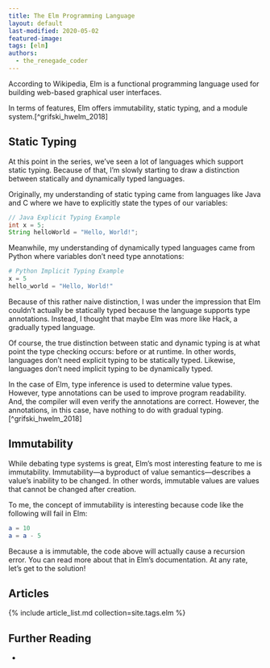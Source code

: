 ```yaml
---
title: The Elm Programming Language
layout: default
last-modified: 2020-05-02
featured-image: 
tags: [elm]
authors:
  - the_renegade_coder
---
```


According to Wikipedia, Elm is a functional programming language 
used for building web-based graphical user interfaces.

In terms of features, Elm offers immutability, static typing, and 
a module system.[^grifski_hwelm_2018]

## Static Typing

At this point in the series, we’ve seen a lot of languages which 
support static typing. Because of that, I’m slowly starting to draw 
a distinction between statically and dynamically typed languages.

Originally, my understanding of static typing came from languages 
like Java and C where we have to explicitly state the types of our 
variables:

```java
// Java Explicit Typing Example
int x = 5;
String helloWorld = "Hello, World!";
```

Meanwhile, my understanding of dynamically typed languages came 
from Python where variables don’t need type annotations:

```python
# Python Implicit Typing Example
x = 5
hello_world = "Hello, World!"
```

Because of this rather naive distinction, I was under the impression 
that Elm couldn’t actually be statically typed because the language 
supports type annotations. Instead, I thought that maybe Elm was more 
like Hack, a gradually typed language.

Of course, the true distinction between static and dynamic typing is 
at what point the type checking occurs: before or at runtime. In other 
words, languages don’t need explicit typing to be statically typed. 
Likewise, languages don’t need implicit typing to be dynamically typed.

In the case of Elm, type inference is used to determine value types. 
However, type annotations can be used to improve program readability.
And, the compiler will even verify the annotations are correct. However, 
the annotations, in this case, have nothing to do with gradual typing.[^grifski_hwelm_2018]

## Immutability

While debating type systems is great, Elm’s most interesting feature 
to me is immutability. Immutability—a byproduct of value semantics—describes 
a value’s inability to be changed. In other words, immutable values are 
values that cannot be changed after creation.

To me, the concept of immutability is interesting because code like the 
following will fail in Elm:

```elm
a = 10
a = a - 5
```

Because a is immutable, the code above will actually cause a recursion 
error. You can read more about that in Elm’s documentation. At any rate, 
let’s get to the solution!

## Articles

{% include article_list.md collection=site.tags.elm %}

## Further Reading

-

[1]: https://therenegadecoder.com/code/hello-world-in-elm/
